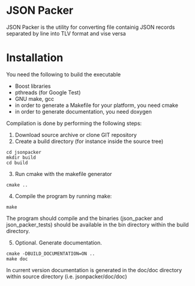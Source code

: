 # JSON Packer
JSON Packer is the utility for converting file containig JSON records separated by line into TLV format and vise versa

# Installation
You need the following to build the executable
- Boost libraries
- pthreads (for Google Test)
- GNU make, gcc 
- in order to generate a Makefile for your platform, you need cmake
- in order to generate documentation, you need doxygen

Compilation is done by performing the following steps:
1. Download source archive or clone GIT repository
2. Create a build directory (for instance inside the source tree)
```  
cd jsonpacker
mkdir build
cd build
```
3. Run cmake with the makefile generator
```
cmake ..
```
4. Compile the program by running make:
```
make
```
The program should compile and the binaries (json_packer and json_packer_tests) should be available in the bin directory within the build directory.

5. Optional. Generate documentation.
```
cmake -DBUILD_DOCUMENTATION=ON ..
make doc
```
In current version documentation is generated in the doc/doc directory within source directory (i.e. jsonpacker/doc/doc)
